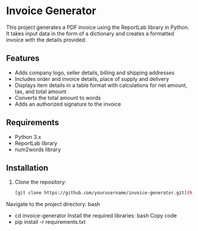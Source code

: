 # Invoice Generator

This project generates a PDF invoice using the ReportLab library in Python. It takes input data in the form of a dictionary and creates a formatted invoice with the details provided.

## Features

- Adds company logo, seller details, billing and shipping addresses
- Includes order and invoice details, place of supply and delivery
- Displays item details in a table format with calculations for net amount, tax, and total amount
- Converts the total amount to words
- Adds an authorized signature to the invoice

## Requirements

- Python 3.x
- ReportLab library
- num2words library

## Installation

1. Clone the repository:
   ```bash
   [git clone https://github.com/yourusername/invoice-generator.git](https://github.com/PriyatoshKadam/Invoice-generator.git)

Navigate to the project directory:
bash
-  cd invoice-generator
Install the required libraries:
bash
Copy code
-  pip install -r requirements.txt
